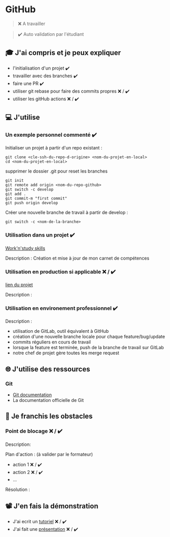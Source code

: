 # GitHub

> ❌ A travailler

> ✔️ Auto validation par l'étudiant

## 🎓 J'ai compris et je peux expliquer

- l'initialisation d'un projet ✔️
- travailler avec des branches ✔️
- faire une PR ✔️
- utiliser git rebase pour faire des commits propres ❌ / ✔️
- utiliser les gitHub actions ❌ / ✔️

## 💻 J'utilise

### Un exemple personnel commenté ✔️
Initialiser un projet à partir d'un repo existant :
```
git clone <cle-ssh-du-repo-d-origine> <nom-du-projet-en-local>
cd <nom-du-projet-en-local>
```
supprimer le dossier .git pour reset les branches
```
git init
git remote add origin <nom-du-repo-github>
git switch -c develop
git add .
git commit-m "first commit"
git push origin develop
```
Créer une nouvelle branche de travail à partir de develop :
```
git switch -c <nom-de-la-branche>
```

### Utilisation dans un projet ✔️

[Work'n'study skills](https://github.com/aliciacqt/worknstudy-skills)

Description :
Création et mise à jour de mon carnet de compétences

### Utilisation en production si applicable ❌ / ✔️

[lien du projet](...)

Description :

### Utilisation en environement professionnel ✔️

Description :
- utilisation de GitLab, outil équivalent à GitHub
- création d'une nouvelle branche locale pour chaque feature/bug/update
- commits réguliers en cours de travail
- lorsque la feature est terminée, push de la branche de travail sur GitLab
- notre chef de projet gère toutes les merge request

## 🌐 J'utilise des ressources

### Git

- [Git documentation](https://git-scm.com/doc)
- La documentation officielle de Git

## 🚧 Je franchis les obstacles

### Point de blocage ❌ / ✔️

Description:

Plan d'action : (à valider par le formateur)

- action 1 ❌ / ✔️
- action 2 ❌ / ✔️
- ...

Résolution :

## 📽️ J'en fais la démonstration

- J'ai ecrit un [tutoriel](...) ❌ / ✔️
- J'ai fait une [présentation](...) ❌ / ✔️
